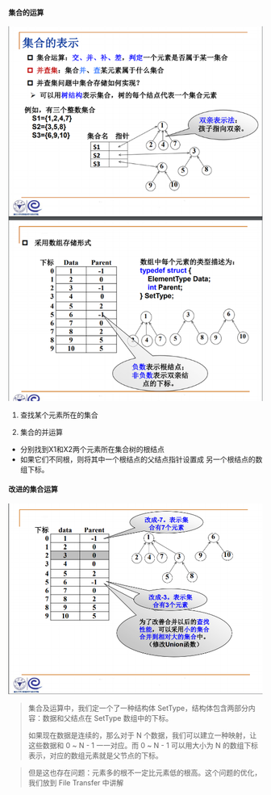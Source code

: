 #### 集合的运算

![](./set1.png)

1. 查找某个元素所在的集合

2. 集合的并运算
- 分别找到X1和X2两个元素所在集合树的根结点 
- 如果它们不同根，则将其中一个根结点的父结点指针设置成 另一个根结点的数组下标。

#### 改进的集合运算

![](./set2.png)

>集合及运算中，我们定一个了一种结构体 SetType，结构体包含两部分内容：数据和父结点在 SetType 数组中的下标。
>
>如果现在数据是连续的，那么对于 N 个数据，我们可以建立一种映射，让这些数据和 0 ~ N - 1 一一对应。而 0 ~ N - 1 可以用大小为 N 的数组下标表示，对应的数组元素就是父节点的下标。

>但是这也存在问题：元素多的根不一定比元素低的根高。这个问题的优化，我们放到 File Transfer 中讲解